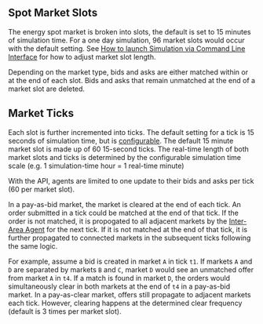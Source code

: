 ## Spot Market Slots

The energy spot market is broken into slots, the default is set to 15 minutes of simulation time. For a one day simulation, 96 market slots would occur with the default setting. See [How to launch Simulation via Command Line Interface](launch-sim-via-cli.md) for how to adjust market slot length.

Depending on the market type, bids and asks are either matched within or at the end of each slot. Bids and asks that remain unmatched at the end of a market slot are deleted.

## Market Ticks

Each slot is further incremented into ticks. The default setting for a tick is 15 seconds of simulation time, but is [configurable](launch-sim-via-cli.md). The default 15 minute market slot is made up of 60 15-second ticks. The real-time length of both market slots and ticks is determined by the configurable simulation time scale (e.g. 1 simulation-time hour = 1 real-time minute)

With the API, agents are limited to one update to their bids and asks per tick (60 per market slot).

In a pay-as-bid market, the market is cleared at the end of each tick. An order submitted in a tick could be matched at the end of that tick. If the order is not matched, it is propogated to all adjacent markets by the [Inter-Area Agent](inter-area-agent.md) for the next tick. If it is not matched at the end of that tick, it is further propagated to connected markets in the subsequent ticks following the same logic.

For example, assume a bid is created in market `A` in tick `t1`. If markets `A` and `D` are separated by markets `B` and `C`, market `D` would see an unmatched offer from market `A` in `t4`. If a match is found in market `D`, the orders would simultaneously clear in both markets at the end of  `t4` in a pay-as-bid market. In a pay-as-clear market, offers still propagate to adjacent markets each tick. However, clearing happens at the determined clear frequency (default is 3 times per market slot).
